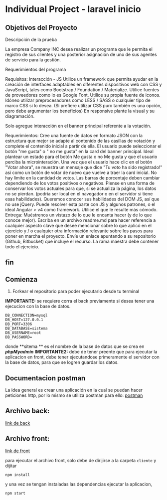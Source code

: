 # Individual Project - laravel inicio

## Objetivos del Proyecto

Descripción de la prueba

La empresa Company INC desea realizar un programa que le permita el registro de sus clientes y una posterior asignación de uno de sus agentes de servicio para la gestión.

Requerimientos del programa

Requisitos:
Interacción - JS
Utilice un framework que permita ayudar en la creación de interfaces adaptables en diferentes dispositivos web con CSS y JavaScript, tales como Bootstrap / Foundation / Materialize.
Utilice fuentes de proveedores como lo es Google Font.
Utilice su propia fuente de iconos.
Idóneo utilizar preprocesadores como LESS / SASS o cualquier tipo de marco CSS si lo desea. (Si prefiere utilizar CSS puro también es una opción, pero debe argumentar los beneficios)
En responsive plante la visual y su diagramación.

Solo agregue interacción en el banner principal referente a la votación.

Requerimientos:
Cree una fuente de datos en formato JSON con la estructura que mejor se adapte al contenido de las casillas de votación y complete el contenido inicial a partir de ella.
El usuario puede seleccionar el botón "me gusta" o " no me gusta" en la card del banner principal. Ideal plantear un estado para el botón Me gusta o no Me gusta y que el usuario perciba la microinteración.
Una vez que el usuario hace clic en el botón "Votar ahora", se muestra un mensaje que dice "Tu voto ha sido registrado!" así como un botón de votar de nuevo que vuelve a traer la card inicial.
No hay límite en la cantidad de votos.
Las barras de porcentaje deben cambiar dependiendo de los votos positivos o negativos.
Piense en una forma de conservar los votos actuales para que, si se actualiza la página, los datos no se pierdan. (podría ser local en el navegador o en el servidor si tiene esas habilidades).
Queremos conocer sus habilidades del DOM JS, así que no use jQuery.
Puede resolver esta parte con JS y algunos patrones, o el ideal Angular > v4 como framework. Utilice el que le resulte más cómodo.
Entrega:
Muéstrenos un vistazo de lo que le encanta hacer (y de lo que conoce mejor).
Escriba en un archivo readme.md para hacer referencia a cualquier aspecto clave que desee mencionar sobre lo que aplicó en el ejercicio y / o cualquier otra información relevante sobre los pasos para poner en marcha el proyecto.
Envíe un enlace apuntando a su repositorio (Github, Bitbucket) que incluye el recurso. La rama maestra debe contener todo el ejercicio.

## fin

## Comienza

1.  Forkear el repositorio para poder ejecutarlo desde tu terminal

**IMPORTANTE:** se requiere corra el back previamente si desea tener una ejecucion con la base de datos.

```
DB_CONNECTION=mysql
DB_HOST=127.0.0.1
DB_PORT=3306
DB_DATABASE=sistema
DB_USERNAME=root
DB_PASSWORD=
```

donde **sitema ** es el nombre de la base de datos que se crea en **_phpMyadmin_**
**IMPORTANTE2:** debe de tener preente que para ejecutar la aplicacion en front, debe tener ejecutandose primeramente el servidor con la base de datos, para que se logren guardar los datos.

## Documentacion postman

La idea general es crear una aplicación en la cual se puedan hacer peticiones http, por lo mismo se utiliza postman para ello: [postman](https://documenter.getpostman.com/view/19592464/UzQpx83a)

## Archivo back:

[link de back]()

## Archivo front:

[link de front](https://github.com/kenpulicorre/)

para ejecutar el archivo front, solo debe de dirijirse a la carpeta `cliente` y dijitar

```
npm install
```

y una vez se tengan instaladas las dependencias ejecutar la aplicacion,

```
npm start
```

